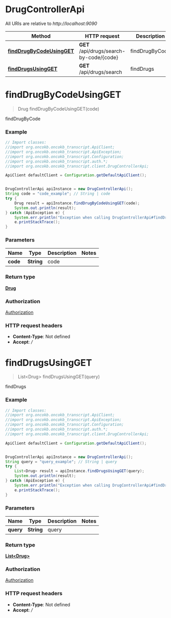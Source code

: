 # DrugControllerApi

All URIs are relative to *http://localhost:9090*

Method | HTTP request | Description
------------- | ------------- | -------------
[**findDrugByCodeUsingGET**](DrugControllerApi.md#findDrugByCodeUsingGET) | **GET** /api/drugs/search-by-code/{code} | findDrugByCode
[**findDrugsUsingGET**](DrugControllerApi.md#findDrugsUsingGET) | **GET** /api/drugs/search | findDrugs

<a name="findDrugByCodeUsingGET"></a>
# **findDrugByCodeUsingGET**
> Drug findDrugByCodeUsingGET(code)

findDrugByCode

### Example
```java
// Import classes:
//import org.oncokb.oncokb_transcript.ApiClient;
//import org.oncokb.oncokb_transcript.ApiException;
//import org.oncokb.oncokb_transcript.Configuration;
//import org.oncokb.oncokb_transcript.auth.*;
//import org.oncokb.oncokb_transcript.client.DrugControllerApi;

ApiClient defaultClient = Configuration.getDefaultApiClient();


DrugControllerApi apiInstance = new DrugControllerApi();
String code = "code_example"; // String | code
try {
    Drug result = apiInstance.findDrugByCodeUsingGET(code);
    System.out.println(result);
} catch (ApiException e) {
    System.err.println("Exception when calling DrugControllerApi#findDrugByCodeUsingGET");
    e.printStackTrace();
}
```

### Parameters

Name | Type | Description  | Notes
------------- | ------------- | ------------- | -------------
 **code** | **String**| code |

### Return type

[**Drug**](Drug.md)

### Authorization

[Authorization](../README.md#Authorization)

### HTTP request headers

 - **Content-Type**: Not defined
 - **Accept**: */*

<a name="findDrugsUsingGET"></a>
# **findDrugsUsingGET**
> List&lt;Drug&gt; findDrugsUsingGET(query)

findDrugs

### Example
```java
// Import classes:
//import org.oncokb.oncokb_transcript.ApiClient;
//import org.oncokb.oncokb_transcript.ApiException;
//import org.oncokb.oncokb_transcript.Configuration;
//import org.oncokb.oncokb_transcript.auth.*;
//import org.oncokb.oncokb_transcript.client.DrugControllerApi;

ApiClient defaultClient = Configuration.getDefaultApiClient();


DrugControllerApi apiInstance = new DrugControllerApi();
String query = "query_example"; // String | query
try {
    List<Drug> result = apiInstance.findDrugsUsingGET(query);
    System.out.println(result);
} catch (ApiException e) {
    System.err.println("Exception when calling DrugControllerApi#findDrugsUsingGET");
    e.printStackTrace();
}
```

### Parameters

Name | Type | Description  | Notes
------------- | ------------- | ------------- | -------------
 **query** | **String**| query |

### Return type

[**List&lt;Drug&gt;**](Drug.md)

### Authorization

[Authorization](../README.md#Authorization)

### HTTP request headers

 - **Content-Type**: Not defined
 - **Accept**: */*

